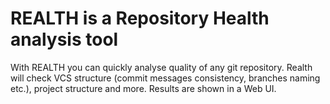# REALTH is a Repository Health analysis tool

With REALTH you can quickly analyse quality of any git repository. Realth  will
check VCS structure (commit messages consistency, branches naming etc.), project structure and more.
Results are shown in a Web UI.
